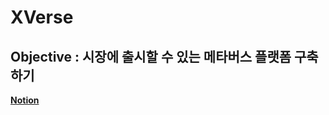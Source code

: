 XVerse
==========
Objective : 시장에 출시할 수 있는 메타버스 플랫폼 구축하기
----------

**[Notion](https://www.notion.so/2021sprinter/CR-Senior-c1bb08cb148f406785ada747b9c3bfcb)**

